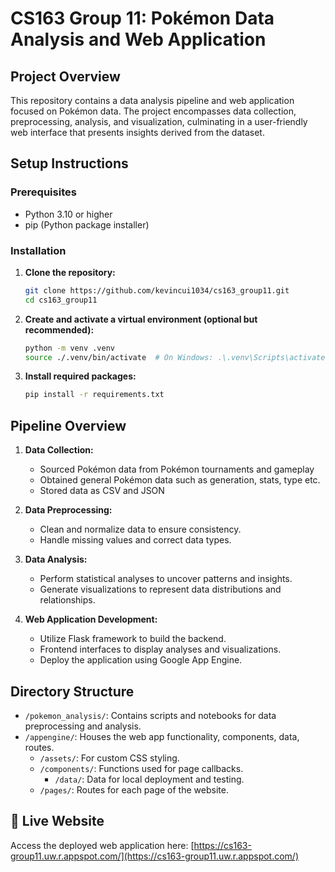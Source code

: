 # CS163 Group 11: Pokémon Data Analysis and Web Application

## Project Overview

This repository contains a data analysis pipeline and web application focused on Pokémon data. The project encompasses data collection, preprocessing, analysis, and visualization, culminating in a user-friendly web interface that presents insights derived from the dataset.

## Setup Instructions

### Prerequisites

- Python 3.10 or higher
- pip (Python package installer)

### Installation

1. **Clone the repository:**

   ```bash
   git clone https://github.com/kevincui1034/cs163_group11.git
   cd cs163_group11
   ```

2. **Create and activate a virtual environment (optional but recommended):**

   ```bash
   python -m venv .venv
   source ./.venv/bin/activate  # On Windows: .\.venv\Scripts\activate
   ```

3. **Install required packages:**

   ```bash
   pip install -r requirements.txt
   ```

## Pipeline Overview

1. **Data Collection:**
   - Sourced Pokémon data from Pokémon tournaments and gameplay
   - Obtained general Pokémon data such as generation, stats, type etc.
   - Stored data as CSV and JSON

2. **Data Preprocessing:**
   - Clean and normalize data to ensure consistency.
   - Handle missing values and correct data types.

3. **Data Analysis:**
   - Perform statistical analyses to uncover patterns and insights.
   - Generate visualizations to represent data distributions and relationships.

4. **Web Application Development:**
   - Utilize Flask framework to build the backend.
   - Frontend interfaces to display analyses and visualizations.
   - Deploy the application using Google App Engine.

## Directory Structure

- `/pokemon_analysis/`: Contains scripts and notebooks for data preprocessing and analysis.
- `/appengine/`: Houses the web app functionality, components, data, routes.
   - `/assets/`: For custom CSS styling.
   - `/components/`: Functions used for page callbacks.
      - `/data/`: Data for local deployment and testing.
   - `/pages/`: Routes for each page of the website.

## 🔗 Live Website

Access the deployed web application here: [https://cs163-group11.uw.r.appspot.com/](https://cs163-group11.uw.r.appspot.com/)
